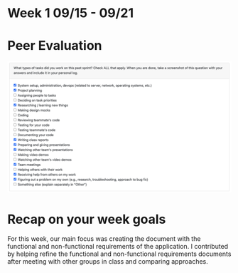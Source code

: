# Week 1 09/15 - 09/21

# Peer Evaluation
![Peer Eval THN](./log_images/tawana_week3_log.png)

# Recap on your week goals
For this week, our main focus was creating the document with the functional and non-functional requirements of the application. I contributed by helping refine the functional and non-functional requirements documents after meeting with other groups in class and comparing approaches. 